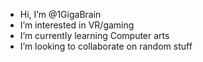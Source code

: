 - Hi, I’m @1GigaBrain
- I’m interested in VR/gaming
- I’m currently learning Computer arts
- I’m looking to collaborate on random stuff
